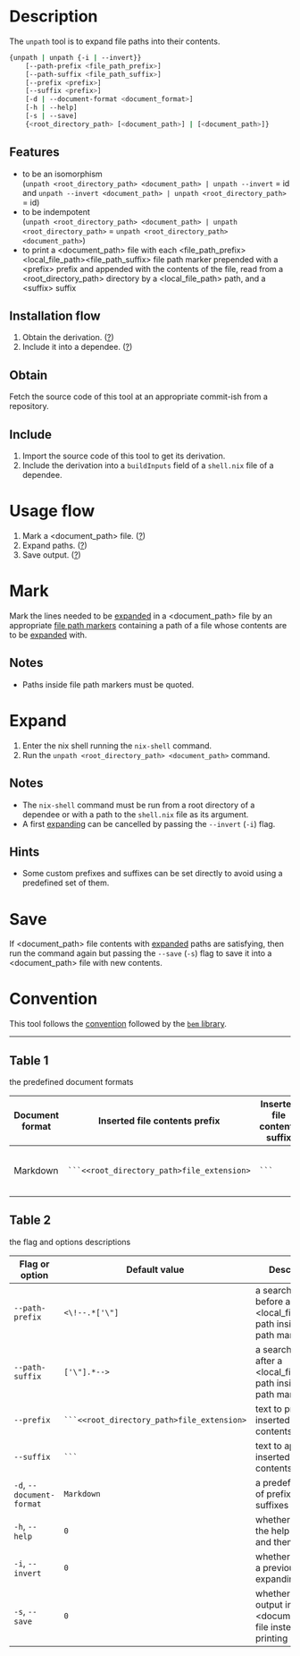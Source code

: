 # Description

The `unpath` tool is to expand file paths into their contents.

```sh
{unpath | unpath {-i | --invert}}
    [--path-prefix <file_path_prefix>]
    [--path-suffix <file_path_suffix>]
    [--prefix <prefix>]
    [--suffix <prefix>]
    [-d | --document-format <document_format>]
    [-h | --help]
    [-s | --save]
    {<root_directory_path> [<document_path>] | [<document_path>]}
```

## Features

- to be an isomorphism\
(`unpath <root_directory_path> <document_path> | unpath --invert` = id\
and `unpath --invert <document_path> | unpath <root_directory_path>` = id)
- to be indempotent\
(`unpath <root_directory_path> <document_path> | unpath <root_directory_path>` = `unpath <root_directory_path> <document_path>`)
- to print a \<document\_path\> file
with each \<file\_path\_prefix\>\<local\_file\_path\>\<file\_path\_suffix\> file path marker
prepended
with a \<prefix\> prefix
and appended
with the contents
of the file,
read
from a \<root\_directory\_path\> directory
by a \<local\_file\_path\> path,
and a \<suffix\> suffix

## Installation flow

1. Obtain the derivation. ([?](#obtain))
2. Include it into a dependee. ([?](#include))

## Obtain

Fetch the source code of this tool
at an appropriate commit-ish from a repository.

## Include

1. Import the source code of this tool to get its derivation.
2. Include the derivation
into a `buildInputs` field of a `shell.nix` file of a dependee.

# Usage flow

1. Mark a \<document\_path\> file. ([?](#mark))
2. Expand paths. ([?](#expand))
3. Save output. ([?](#save))

# Mark

Mark the lines needed to be [expanded](#expand)
in a \<document\_path\> file by an appropriate [file path markers](#table-1)
containing a path  of a file
whose contents are to be [expanded](#expand) with.

## Notes

- Paths inside file path markers must be quoted.

# Expand

1. Enter the nix shell running the `nix-shell` command.
2. Run the `unpath <root_directory_path> <document_path>` command.

## Notes

- The `nix-shell` command must be run from a root directory of a dependee
or with a path to the `shell.nix` file as its argument.
- A first [expanding](#expand) can be cancelled
by passing the `--invert` (`-i`) flag.

## Hints

- Some custom prefixes and suffixes can be set directly
to avoid using a predefined set of them.

# Save

If \<document\_path\> file contents
with [expanded](#expand) paths are satisfying,
then run the command
again
but passing the `--save` (`-s`) flag
to save it into a \<document\_path\> file
with new contents.

# Convention

This tool follows the [convention](https://github.com/monadosquito/bem#convention)
followed by the [`bem` library](https://github.com/monadosquito/bem).

---

## Table 1

the predefined document formats

|Document format|Inserted file contents prefix               |Inserted file contents suffix |Path markers                                                  |
|---------------|--------------------------------------------|------------------------------|--------------------------------------------------------------|
|Markdown       |` ```<<root_directory_path>file_extension> `|` ``` `                       |`<!-- "<local_file_path>" -->`, `<!-- '<local_file_path>' -->`|

## Table 2

the flag and options descriptions

|Flag or option           |Default value                               |Description                                                                   |
|-------------------------|--------------------------------------------|------------------------------------------------------------------------------|
|`--path-prefix`          |`<\!--.*['\"]`                              |a search pattern before a \<local\_file\_path\> path inside a file path marker|
|`--path-suffix`          |`['\"].*-->`                                |a search pattern after a \<local\_file\_path\> path inside a file path marker |
|`--prefix`               |` ```<<root_directory_path>file_extension> `|text to prepend to inserted file contents                                     |
|`--suffix`               |` ``` `                                     |text to append to inserted file contents                                      |
|`-d`, `--document-format`|`Markdown`                                  |a predefined set of prefixes and suffixes to use                              |
|`-h`, `--help`           |`0`                                         |whether to print the help message and then exit                               |
|`-i`, `--invert`         |`0`                                         |whether to cancel a previous expanding                                        |
|`-s`, `--save`           |`0`                                         |whether to save output into a \<document\_path\> file instead of printing it  |
